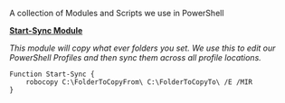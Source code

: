 A collection of Modules and Scripts we use in PowerShell

[**Start-Sync Module**](https://github.com/roverzealous/Public-PowerShell/blob/master/Client/Start-Sync.psm1)

*This module will copy what ever folders you set. We use this to edit our PowerShell Profiles and then sync them across all profile locations.*

    Function Start-Sync {
        robocopy C:\FolderToCopyFrom\ C:\FolderToCopyTo\ /E /MIR
    }

